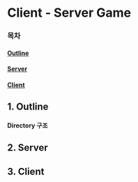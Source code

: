 # Client - Server Game

### 목차

#### [Outline](##1.-Outline)
#### [Server](##2.-Server)
#### [Client](##3.-Client)


## 1. Outline

#### Directory 구조

## 2. Server

## 3. Client 